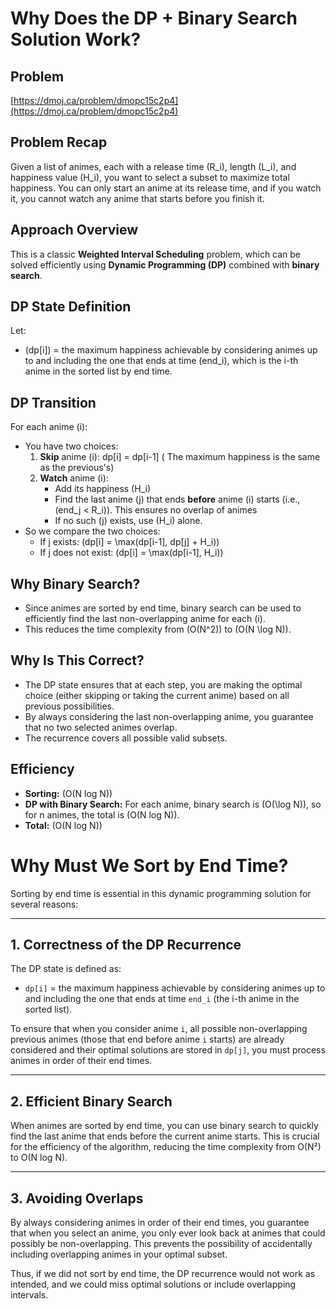 # Why Does the DP + Binary Search Solution Work?

## Problem
[https://dmoj.ca/problem/dmopc15c2p4](https://dmoj.ca/problem/dmopc15c2p4)

## Problem Recap
Given a list of animes, each with a release time \(R_i\), length \(L_i\), and happiness value \(H_i\), you want to select a subset to maximize total happiness. You can only start an anime at its release time, and if you watch it, you cannot watch any anime that starts before you finish it.

## Approach Overview
This is a classic **Weighted Interval Scheduling** problem, which can be solved efficiently using **Dynamic Programming (DP)** combined with **binary search**.

## DP State Definition
Let:
- \(dp[i]\) = the maximum happiness achievable by considering animes up to and including the one that ends at time \(end_i\), which is the i-th anime in the sorted list by end time.

## DP Transition
For each anime \(i\):
- You have two choices:
    1. **Skip** anime \(i\): dp[i] = dp[i-1] \( The maximum happiness is the same as the previous's\)
    2. **Watch** anime \(i\):
        - Add its happiness \(H_i\)
        - Find the last anime \(j\) that ends **before** anime \(i\) starts (i.e., \(end_j < R_i\)). This ensures no overlap of animes
        - If no such \(j\) exists, use \(H_i\) alone.
- So we compare the two choices:
    - If j exists: \(dp[i] = \max(dp[i-1], dp[j] + H_i)\) 
    - If j does not exist: \(dp[i] = \max(dp[i-1], H_i)\)

## Why Binary Search?
- Since animes are sorted by end time, binary search can be used to efficiently find the last non-overlapping anime for each \(i\).
- This reduces the time complexity from \(O(N^2)\) to \(O(N \log N)\).

## Why Is This Correct?
- The DP state ensures that at each step, you are making the optimal choice (either skipping or taking the current anime) based on all previous possibilities.
- By always considering the last non-overlapping anime, you guarantee that no two selected animes overlap.
- The recurrence covers all possible valid subsets.

## Efficiency
- **Sorting:** \(O(N log N)\)
- **DP with Binary Search:** For each anime, binary search is \(O(\log N)\), so for n animes, the total is \(O(N log N)\).
- **Total:** \(O(N log N)\)

# Why Must We Sort by End Time?

Sorting by end time is essential in this dynamic programming solution for several reasons:

---

## 1. Correctness of the DP Recurrence

The DP state is defined as:
- `dp[i]` = the maximum happiness achievable by considering animes up to and including the one that ends at time `end_i` (the i-th anime in the sorted list).

To ensure that when you consider anime `i`, all possible non-overlapping previous animes (those that end before anime `i` starts) are already considered and their optimal solutions are stored in `dp[j]`, you must process animes in order of their end times.

---

## 2. Efficient Binary Search

When animes are sorted by end time, you can use binary search to quickly find the last anime that ends before the current anime starts. This is crucial for the efficiency of the algorithm, reducing the time complexity from O(N²) to O(N log N).

---

## 3. Avoiding Overlaps

By always considering animes in order of their end times, you guarantee that when you select an anime, you only ever look back at animes that could possibly be non-overlapping. This prevents the possibility of accidentally including overlapping animes in your optimal subset.

Thus, if we did not sort by end time, the DP recurrence would not work as intended, and we could miss optimal solutions or include overlapping intervals.
